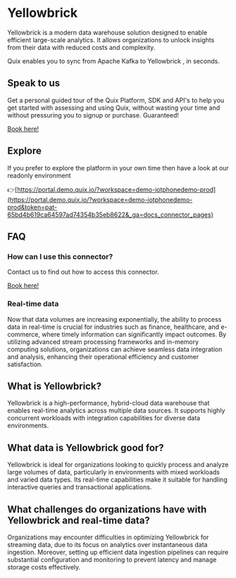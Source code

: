 <!--[tech-name]-->
# Yellowbrick

<!--[blurb-about-tech]-->
Yellowbrick is a modern data warehouse solution designed to enable efficient large-scale analytics. It allows organizations to unlock insights from their data with reduced costs and complexity.

Quix enables you to sync from Apache Kafka <span id="to_or_from">to</span> <span id="techname">Yellowbrick</span> , in seconds.

## Speak to us

Get a personal guided tour of the Quix Platform, SDK and API's to help you get started with assessing and using Quix, without wasting your time and without pressuring you to signup or purchase. Guaranteed!

[Book here!](https://quix.io/book-a-demo)


## Explore

If you prefer to explore the platform in your own time then have a look at our readonly environment

👉[https://portal.demo.quix.io/?workspace=demo-iotphonedemo-prod](https://portal.demo.quix.io/?workspace=demo-iotphonedemo-prod&token=pat-65bd4b619ca64597ad74354b35eb8622&_ga=docs_connector_pages)


## FAQ 

### How can I use this connector?

Contact us to find out how to access this connector.

[Book here!](https://quix.io/book-a-demo)

### Real-time data

Now that data volumes are increasing exponentially, the ability to process data in real-time is crucial for industries such as finance, healthcare, and e-commerce, where timely information can significantly impact outcomes. By utilizing advanced stream processing frameworks and in-memory computing solutions, organizations can achieve seamless data integration and analysis, enhancing their operational efficiency and customer satisfaction.

## What is <span id="techname">Yellowbrick</span>?

<!--[tech-seo-text]-->
Yellowbrick is a high-performance, hybrid-cloud data warehouse that enables real-time analytics across multiple data sources. It supports highly concurrent workloads with integration capabilities for diverse data environments.

## What data is <span id="techname">Yellowbrick</span> good for?

<!--[tech-data-seo-text]-->
Yellowbrick is ideal for organizations looking to quickly process and analyze large volumes of data, particularly in environments with mixed workloads and varied data types. Its real-time capabilities make it suitable for handling interactive queries and transactional applications.

## What challenges do organizations have with <span id="techname">Yellowbrick</span> and real-time data?

<!--[tech-challenges-seo-text]-->
Organizations may encounter difficulties in optimizing Yellowbrick for streaming data, due to its focus on analytics over instantaneous data ingestion. Moreover, setting up efficient data ingestion pipelines can require substantial configuration and monitoring to prevent latency and manage storage costs effectively.